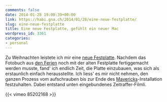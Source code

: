 ```yaml
---
comments: false
date: 2014-01-28 19:00:39+00:00
link: https://habi.gna.ch/2014/01/28/eine-neue-festplatte/
slug: eine-neue-festplatte
title: Eine neue Festplatte, gefühlt ein neuer Mac
wordpress_id: 3361
categories:
- personal
---
```


Zu Weihnachten leistete ich mir eine [neue Festplatte](https://www.digitec.ch/?param=toppreise&wert=280460).
Nachdem das Fotobuch aus [den Ferien](https://habi.gna.ch/2013/12/21/sri-lanka-2/) noch mit der alten Festplatte fertiggemacht werden musste, fand' ich endlich Zeit, die Platte einzubauen, was sich als erstaunlich einfach herausstellte.
Ich liess' es mir nicht nehmen, den ganzen Prozess vom aufschrauben bis zur Ende des [Mavericks](https://apple.com/osx/)-Installation festzuhalten.
Dabei entstand unten eingebundenes Zeitraffer-Filmli.

{{< vimeo 85202168 >}}
